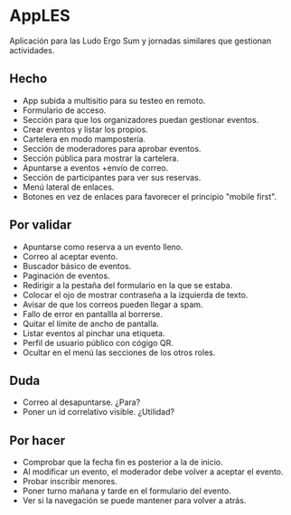 # AppLES
Aplicación para las Ludo Ergo Sum y jornadas similares que gestionan actividades.

## Hecho
- App subida a multisitio para su testeo en remoto.
- Formulario de acceso.
- Sección para que los organizadores puedan gestionar eventos.
- Crear eventos y listar los propios.
- Cartelera en modo mampostería.
- Sección de moderadores para aprobar eventos.
- Sección pública para mostrar la cartelera.
- Apuntarse a eventos +envío de correo.
- Sección de participantes para ver sus reservas.
- Menú lateral de enlaces.
- Botones en vez de enlaces para favorecer el principio "mobile first".

## Por validar
- Apuntarse como reserva a un evento lleno.
- Correo al aceptar evento.
- Buscador básico de eventos.
- Paginación de eventos.
- Redirigir a la pestaña del formulario en la que se estaba.
- Colocar el ojo de mostrar contraseña a la izquierda de texto.
- Avisar de que los correos pueden llegar a spam.
- Fallo de error en pantallla al borrerse.
- Quitar el límite de ancho de pantalla.
- Listar eventos al pinchar una etiqueta.
- Perfil de usuario público con cógigo QR.
- Ocultar en el menú las secciones de los otros roles.

## Duda
- Correo al desapuntarse. ¿Para?
- Poner un id correlativo visible. ¿Utilidad?

## Por hacer
- Comprobar que la fecha fin es posterior a la de inicio.
- Al modificar un evento, el moderador debe volver a aceptar el evento.
- Probar inscribir menores.
- Poner turno mañana y tarde en el formulario del evento.
- Ver si la navegación se puede mantener para volver a atrás.
